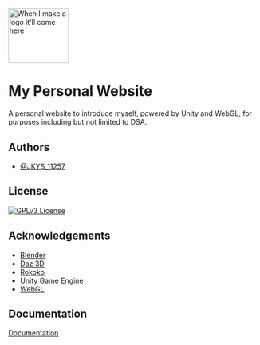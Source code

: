 <img src="assets/img/favicon.png" alt="When I make a logo it'll come here" width="120.5" height="110.25">

# My Personal Website

A personal website to introduce myself, powered by Unity and WebGL, for purposes including but not limited to DSA.

## Authors

- [@JKYS_11257](https://www.github.com/yaushing)


## License

[![GPLv3 License](https://img.shields.io/badge/License-GPL%20v3-yellow.svg)](https://opensource.org/licenses/)


## Acknowledgements

 - [Blender](https://www.blender.org)
 - [Daz 3D](https://www.daz3d.com)
 - [Rokoko](https://www.rokoko.com)
 - [Unity Game Engine](https://unity.com)
 - [WebGL](https://get.webgl.org)


## Documentation

[Documentation](./version.md)

